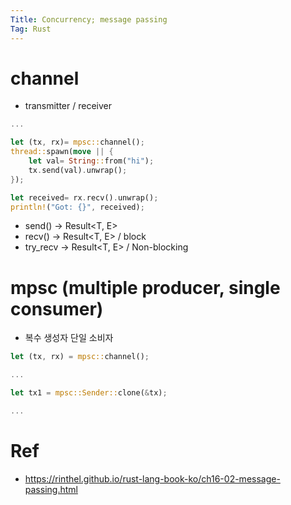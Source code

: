 ```yaml
---
Title: Concurrency; message passing
Tag: Rust
---
```


# channel  
- transmitter / receiver  

```rust  
...

let (tx, rx)= mpsc::channel();
thread::spawn(move || {
    let val= String::from("hi");
    tx.send(val).unwrap();
});

let received= rx.recv().unwrap();
println!("Got: {}", received);
```

- send() -> Result<T, E>
- recv() -> Result<T, E>   / block
- try_recv -> Result<T, E> / Non-blocking

# mpsc (multiple producer, single consumer) 
- 복수 생성자 단일 소비자 

```rust
let (tx, rx) = mpsc::channel();

...

let tx1 = mpsc::Sender::clone(&tx);

...

```


# Ref  
- https://rinthel.github.io/rust-lang-book-ko/ch16-02-message-passing.html  

